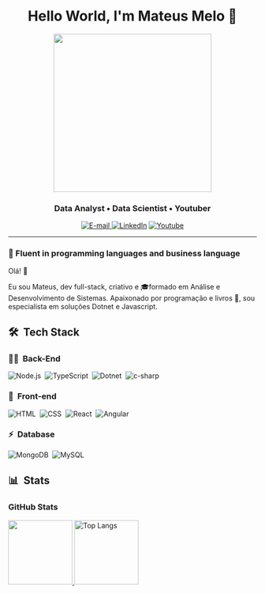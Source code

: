 <h1 align="center">
  Hello World, I'm Mateus Melo 👋
</h1>

<div align="center">
<img height="320em" src="https://mir-s3-cdn-cf.behance.net/project_modules/1400_opt_1/81bb4b165684019.640b6038d133e.gif"/>
  
   <!-- <img height="350em" src="./.github/assets/cover_.png"/> -->
  <!-- <img height="380em" src="https://user-images.githubusercontent.com/70382532/138322189-2db8df52-9dcb-40a0-88a8-c365466bd33d.gif"/> -->
  
</div>

<h3 align="center">
  Data Analyst • Data Scientist • Youtuber
</h3>

<div align="center">
<p>
<a href="mailto:mateusdevmelo@gmail.com">
<img src="https://img.shields.io/badge/-email-020114?style=for-the-badge&amp;logo=microsoft-outlook&amp;logoColor=EBD03E&amp;color:FFF" alt="E-mail">
</a>
<a href="https://www.linkedin.com/in/mateus-melodev/"><img src="https://img.shields.io/badge/-LinkedIn-020114?style=for-the-badge&amp;logo=linkedin&amp;logoColor=EBD03E&amp;color:FFF" alt="LinkedIn"></a>
<a href="https://www.youtube.com/channel/UC-vd9x8NAV6Sz1byKk8Di2g"><img src="https://img.shields.io/badge/-Youtube-020114?style=for-the-badge&amp;logo=youtube&amp;logoColor=EBD03E&amp;color:FFF" alt="Youtube"></a></p>
</div>

---

### 🎯 Fluent in programming languages and business language

Olá! 👋

Eu sou Mateus, dev full-stack, criativo e 🎓formado em Análise e Desenvolvimento de Sistemas. Apaixonado por programação e livros 🥰, sou especialista em soluções Dotnet e Javascript.

## 🛠 &nbsp;Tech Stack

### 👩‍💻 &nbsp;Back-End

![Node.js](https://img.shields.io/badge/Node.js-E7ECEB?style=for-the-badge&logo=node.js&logoColor=53D9A2)&nbsp;
![TypeScript](https://img.shields.io/badge/TypeScript-E7ECEB?style=for-the-badge&logo=typescript&logoColor=1572B6)&nbsp;
![Dotnet](https://img.shields.io/badge/.NET-E7ECEB?style=for-the-badge&logo=dotnet&logoColor=435C6E)&nbsp;
![c-sharp](https://img.shields.io/badge/-C%23-E7ECEB?style=for-the-badge&logo=c-sharp&logoColor=3D5A7A)&nbsp;

### 🎨 &nbsp;Front-end

![HTML](https://img.shields.io/badge/-HTML-E7ECEB?style=for-the-badge&logo=HTML5&logoColor=C86833)&nbsp;
![CSS](https://img.shields.io/badge/-CSS-E7ECEB?style=for-the-badge&logo=CSS3&logoColor=139DFF)&nbsp;
![React](https://img.shields.io/badge/-React-E7ECEB?style=for-the-badge&logo=react&logoColor=1572B6)&nbsp;
![Angular](https://img.shields.io/badge/-Angular-E7ECEB?style=for-the-badge&logo=Angular&logoColor=893121)&nbsp;

### ⚡ &nbsp;Database

![MongoDB](https://img.shields.io/badge/-MongoDB-E7ECEB?style=for-the-badge&logo=mongodb&logoColor=C86833)&nbsp;
![MySQL](https://img.shields.io/badge/-MySQL-E7ECEB?style=for-the-badge&logo=mysql&logoColor=004D8F)&nbsp;

## 📊 &nbsp;Stats

<h3 align="left">GitHub Stats</h3>

<div align="left">
	<a href="https://github.com/mateusdevmelo/github-readme-stats" target = "_blank">
		<img height="130em" src="https://github-readme-stats-git-masterrstaa-rickstaa.vercel.app/api?username=mateusdevmelo&hide_title=true&show_icons=true&include_all_commits=false&count_private=true&line_height=25&hide=issues&bg_color=020114&title_color=7520FF&text_color=FFF&border_radius=3&border_color=181832&icon_color=7520FF&theme=jolly">
	</a>
	<img alt="Top Langs" height="130em" src="https://github-readme-stats-git-masterrstaa-rickstaa.vercel.app/api/top-langs/?username=mateusdevmelo&line_height=10&card_width=290&layout=compact&hide_title=false&count_private=true&langs_count=4&show_icons=true&title_color=7520FF&hide=html,css&bg_color=020114&text_color=8B8B8B&border_radius=3&border_color=181832">
</div>

